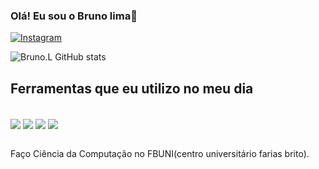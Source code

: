 ### Olá! Eu sou o Bruno lima👋

[![Instagram](https://img.shields.io/badge/Instagram-E4405F?style=for-the-badge&logo=instagram&logoColor=white)](https://instagram.com/brunoapenasss)

![Bruno.L GitHub stats](https://github-readme-stats.vercel.app/api?username=xproxyz&show_icons=true&theme=radical)

## Ferramentas que eu utilizo no meu dia  
<div style="display: inline block"><br/>
 <img align="center" alt"html5" src="https://img.shields.io/badge/HTML5-E34F26?style=for-the-badge&logo=html5&logoColor=white" />
 <img align="center" alt"css" src="https://img.shields.io/badge/CSS3-1572B6?style=for-the-badge&logo=css3&logoColor=white" />
 <img align="center" alt"java" src="https://img.shields.io/badge/Java-ED8B00?style=for-the-badge&logo=openjdk&logoColor=white" />
  <img align="center" alt"js" src="https://img.shields.io/badge/JavaScript-323330?style=for-the-badge&logo=javascript&logoColor=F7DF1E" />
</div><br/>

Faço Ciência da Computação no FBUNI(centro universitário farias brito).

